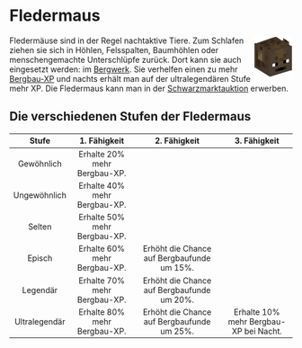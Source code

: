 # Fledermaus

<img align="right" width="70" eight="75" src="../../../assets/image/pets/Fledermaus.png">

Fledermäuse sind in der Regel nachtaktive Tiere. Zum Schlafen ziehen sie sich in Höhlen, Felsspalten, Baumhöhlen oder menschengemachte Unterschlüpfe zurück. Dort kann sie auch eingesetzt werden: im [Bergwerk](../../pages/nebenjobs/bergbau.md). Sie verhelfen einen zu mehr [Bergbau-XP](../../pages/skills/bergbau.md) und nachts erhält man auf der ultralegendären Stufe mehr XP.
Die Fledermaus kann man in der [Schwarzmarktauktion](../../pages/orte/schwarzmarkt.md) erwerben.

## Die verschiedenen Stufen der Fledermaus

| Stufe | 1. Fähigkeit | 2. Fähigkeit | 3. Fähigkeit |
|:-:|:-:|:-:|:-:|
| Gewöhnlich | Erhalte 20% mehr Bergbau-XP. |
| Ungewöhnlich | Erhalte 40% mehr Bergbau-XP. |
| Selten | Erhalte 50% mehr Bergbau-XP. |
| Episch | Erhalte 60% mehr Bergbau-XP. | Erhöht die Chance auf Bergbaufunde um 15%. |
| Legendär | Erhalte 70% mehr Bergbau-XP. | Erhöht die Chance auf Bergbaufunde um 20%. |
| Ultralegendär | Erhalte 80% mehr Bergbau-XP. | Erhöht die Chance auf Bergbaufunde um 25%. | Erhalte 10% mehr Bergbau-XP bei Nacht. |
